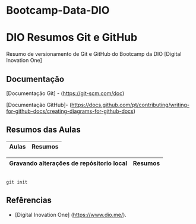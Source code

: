 # Bootcamp-Data-DIO
DIO Resumos Git e GitHub
===
Resumo de versionamento de Git e GitHub do Bootcamp da DIO [Digital Inovation One]

## Documentação
[Documentação Git] - (https://git-scm.com/doc)

[Documentação GitHub]- (https://docs.github.com/pt/contributing/writing-for-github-docs/creating-diagrams-for-github-docs)

## Resumos das Aulas

|Aulas                               |                                      Resumos|
|---------------------------------------------------------------------------|-------|

|Gravando alterações de repósitorio local| Resumos |
|----------------------------------------|------------|

```

git init

```

## Refêrencias

- [Digital Inovation One] (https://www.dio.me/).
